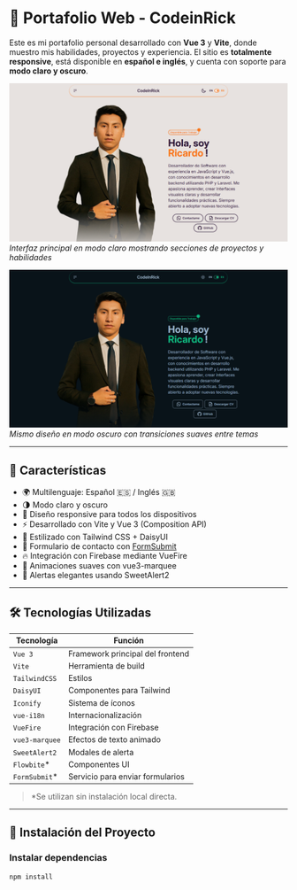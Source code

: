 # 🚀 Portafolio Web - CodeinRick

Este es mi portafolio personal desarrollado con **Vue 3** y **Vite**, donde muestro mis habilidades, proyectos y experiencia. El sitio es **totalmente responsive**, está disponible en **español e inglés**, y cuenta con soporte para **modo claro y oscuro**.

![Vista del portafolio en modo claro](./public/imgs/preview-light.png "Vista en modo claro")
*Interfaz principal en modo claro mostrando secciones de proyectos y habilidades*

![Vista del portafolio en modo oscuro](./public/imgs/preview-dark.png "Vista en modo oscuro")
*Mismo diseño en modo oscuro con transiciones suaves entre temas*

---

## 🚀 Características

- 🌍 Multilenguaje: Español 🇪🇸 / Inglés 🇬🇧
- 🌗 Modo claro y oscuro
- 📱 Diseño responsive para todos los dispositivos
- ⚡ Desarrollado con Vite y Vue 3 (Composition API)
- 🎨 Estilizado con Tailwind CSS + DaisyUI
- 📧 Formulario de contacto con [FormSubmit](https://formsubmit.co/)
- 🔥 Integración con Firebase mediante VueFire
- 🎠 Animaciones suaves con vue3-marquee
- 🔔 Alertas elegantes usando SweetAlert2

---

## 🛠 Tecnologías Utilizadas

| Tecnología     | Función                            |
|----------------|-------------------------------------|
| `Vue 3`        | Framework principal del frontend    |
| `Vite`         | Herramienta de build                |
| `TailwindCSS`  | Estilos                             |
| `DaisyUI`      | Componentes para Tailwind           |
| `Iconify`      | Sistema de íconos                   |
| `vue-i18n`     | Internacionalización                |
| `VueFire`      | Integración con Firebase            |
| `vue3-marquee` | Efectos de texto animado            |
| `SweetAlert2`  | Modales de alerta                   |
| `Flowbite`*    | Componentes UI                      |
| `FormSubmit`*  | Servicio para enviar formularios    |

> *Se utilizan sin instalación local directa.

---

## 🧪 Instalación del Proyecto

### Instalar dependencias

```bash
npm install
